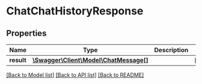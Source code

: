 # ChatChatHistoryResponse

## Properties
Name | Type | Description | Notes
------------ | ------------- | ------------- | -------------
**result** | [**\Swagger\Client\Model\ChatMessage[]**](ChatMessage.md) |  | [optional] 

[[Back to Model list]](../README.md#documentation-for-models) [[Back to API list]](../README.md#documentation-for-api-endpoints) [[Back to README]](../README.md)


